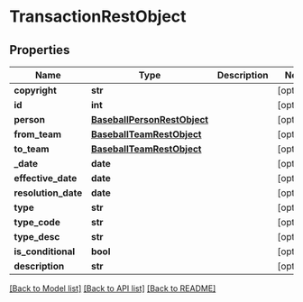 # TransactionRestObject

## Properties
Name | Type | Description | Notes
------------ | ------------- | ------------- | -------------
**copyright** | **str** |  | [optional] 
**id** | **int** |  | [optional] 
**person** | [**BaseballPersonRestObject**](BaseballPersonRestObject.md) |  | [optional] 
**from_team** | [**BaseballTeamRestObject**](BaseballTeamRestObject.md) |  | [optional] 
**to_team** | [**BaseballTeamRestObject**](BaseballTeamRestObject.md) |  | [optional] 
**_date** | **date** |  | [optional] 
**effective_date** | **date** |  | [optional] 
**resolution_date** | **date** |  | [optional] 
**type** | **str** |  | [optional] 
**type_code** | **str** |  | [optional] 
**type_desc** | **str** |  | [optional] 
**is_conditional** | **bool** |  | [optional] 
**description** | **str** |  | [optional] 

[[Back to Model list]](../README.md#documentation-for-models) [[Back to API list]](../README.md#documentation-for-api-endpoints) [[Back to README]](../README.md)

